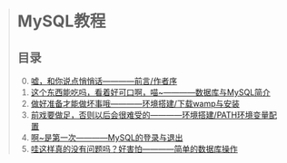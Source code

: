 > # MySQL教程
> ## 目录
> 0. [嘘，和你说点悄悄话————前言/作者序](Foreword.md)  
> 0. [这个东西能吃吗，看着好可口啊，喵~————数据库与MySQL简介]()  
> 0. [做好准备才能做坏事哦————环境搭建/下载wamp与安装](Download&install.md)  
> 0. [前戏要做足，否则以后会很难受的————环境搭建/PATH环境变量配置](PATHConfiguration.md)  
> 0. [啊~是第一次————MySQL的登录与退出](FirstUseMySQL.md)   
> 0. [哇这样真的没有问题吗？好害怕————简单的数据库操作](DatabasesUse.md)
